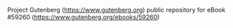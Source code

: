 Project Gutenberg (https://www.gutenberg.org) public repository for
eBook #59260 (https://www.gutenberg.org/ebooks/59260)
